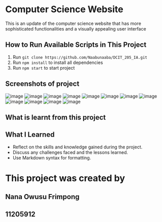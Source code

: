 # Computer Science Website
This is an update of the computer science website that has more sophisticated functionalities and a visually appealing user interface

## How to Run Available Scripts in This Project
1. Run `git clone https://github.com/Naabunaaba/DCIT_205_IA.git`
2. Run `npm install` to install all dependencies
3. Run `npm start` to start project

## Screenshots of project
![image](https://github.com/Naabunaaba/DCIT_205_IA/assets/150674042/2cb29e2d-0dfc-4c7b-a14f-2c95dbf83e7b)
![image](https://github.com/Naabunaaba/DCIT_205_IA/assets/150674042/5b18de03-dc61-4e90-ab30-44aa8370fe4c)
![image](https://github.com/Naabunaaba/DCIT_205_IA/assets/150674042/ee03861d-a05f-4c37-ae0a-f99a7edb2abf)
![image](https://github.com/Naabunaaba/DCIT_205_IA/assets/150674042/e5b81cd4-a540-4c36-9c10-9103da93a27d)
![image](https://github.com/Naabunaaba/DCIT_205_IA/assets/150674042/bb4c734a-768e-4f62-9070-0b31173c86fc)
![image](https://github.com/Naabunaaba/DCIT_205_IA/assets/150674042/b9feb608-b254-4695-ae6f-742224328443)
![image](https://github.com/Naabunaaba/DCIT_205_IA/assets/150674042/097a04ea-13b6-4868-a150-87b28eb7c504)
![image](https://github.com/Naabunaaba/DCIT_205_IA/assets/150674042/b7948b8b-9484-4884-89c8-d3f6ad499995)
![image](https://github.com/Naabunaaba/DCIT_205_IA/assets/150674042/db99f62a-01da-40e8-ab79-86730f59b230)
![image](https://github.com/Naabunaaba/DCIT_205_IA/assets/150674042/687970b9-afc9-4c4f-a4b2-6a069552ade0)
![image](https://github.com/Naabunaaba/DCIT_205_IA/assets/150674042/3c4be973-1f08-441c-ba9a-8c7d838865f9)
![image](https://github.com/Naabunaaba/DCIT_205_IA/assets/150674042/44d16c31-cbd8-4080-8803-ba0764f9479b)



## What is learnt from this project


## What I Learned

- Reflect on the skills and knowledge gained during the project.
- Discuss any challenges faced and the lessons learned.
- Use Markdown syntax for formatting.

# This project was created by
## Nana Owusu Frimpong
## 11205912
